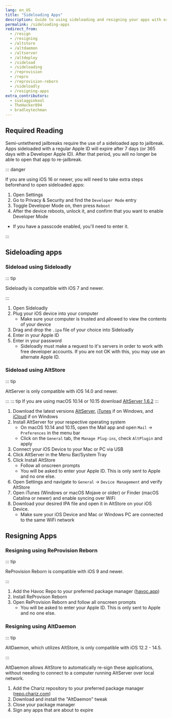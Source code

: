 ```yaml
---
lang: en_US
title: "Sideloading Apps"
description: Guide to using sideloading and resigning your apps with or without a computer
permalink: /sideloading-apps
redirect_from:
  - /resign
  - /resigning
  - /altstore
  - /altdaemon
  - /altserver
  - /altdeploy
  - /sideload
  - /sideloading
  - /reprovision
  - /repro
  - /reprovision-reborn
  - /sideloadly
  - /resigning-apps
extra_contributors:
  - ssalagginkool
  - TheHacker894
  - bradleytechman
---
```


## Required Reading

Semi-untethered jailbreaks require the use of a sideloaded app to jailbreak. Apps sideloaded with a regular Apple ID will expire after 7 days (or 365 days with a Developer Apple ID). After that period, you will no longer be able to open that app to re-jailbreak.

::: danger

If you are using iOS 16 or newer, you will need to take extra steps beforehand to open sideloaded apps:

1. Open Settings
2. Go to Privacy & Security and find the `Developer Mode` entry
3. Toggle Developer Mode on, then press `Reboot`
4. After the device reboots, unlock it, and confirm that you want to enable Developer Mode
  - If you have a passcode enabled, you'll need to enter it.

:::

## Sideloading apps

### Sideload using Sideloadly

::: tip

Sideloadly is compatible with iOS 7 and newer.

:::

1. Open Sideloadly
2. Plug your iOS device into your computer
   - Make sure your computer is trusted and allowed to view the contents of your device
3. Drag and drop the `.ipa` file of your choice into Sideloadly
4. Enter in your Apple ID
5. Enter in your password
    - Sideloadly must make a request to it's servers in order to work with free developer accounts. If you are not OK with this, you may use an alternate Apple ID.

### Sideload using AltStore

::: tip

AltServer is only compatible with iOS 14.0 and newer.

:::
::: tip
If you are using macOS 10.14 or 10.15 download [AltServer 1.6.2](https://f000.backblazeb2.com/file/altstore/altserver/1_6_2.zip)
:::

1. Download the latest versions [AltServer](http://altstore.io/), [iTunes](https://www.apple.com/itunes/download/win32) if on Windows, and [iCloud](https://secure-appldnld.apple.com/windows/061-91601-20200323-974a39d0-41fc-4761-b571-318b7d9205ed/iCloudSetup.exe) if on Windows
2. Install AltServer for your respective operating system
    - On macOS 10.14 and 10.15, open the Mail app and open `Mail` -> `Preferences` in the menu bar 
    - Click on the `General` tab, the `Manage Plug-ins`, check `AltPlugin` and apply
3. Connect your iOS Device to your Mac or PC via USB
4. Click AltServer in the Menu Bar/System Tray
5. Click Install AltStore
    - Follow all onscreen prompts
    - You will be asked to enter your Apple ID. This is only sent to Apple and no one else.
6. Open Settings and navigate to `General` -> `Device Management` and verify AltStore
7. Open iTunes (Windows or macOS Mojave or older) or Finder (macOS Catalina or newer) and enable syncing over WiFi
8. Download your desired IPA file and open it in AltStore on your iOS Device.
    - Make sure your iOS Device and Mac or Windows PC are connected to the same WiFi network

## Resigning Apps

### Resigning using ReProvision Reborn

::: tip

ReProvision Reborn is compatible with iOS 9 and newer.

:::

1. Add the Havoc Repo to your preferred package manager ([havoc.app](https://havoc.app/))
2. Install ReProvison Reborn
3. Open ReProvision Reborn and follow all onscreen prompts
    - You will be asked to enter your Apple ID. This is only sent to Apple and no one else.

### Resigning using AltDaemon

::: tip

AltDaemon, which utilizes AltStore, is only compatible with iOS 12.2 - 14.5.

:::

AltDaemon allows AltStore to automatically re-sign these applications, without needing to connect to a computer running AltServer over local network.

1. Add the Chariz repository to your preferred package manager ([repo.chariz.com](https://repo.chariz.com/))
2. Download and install the "AltDaemon" tweak
3. Close your package manager
4. Sign any apps that are about to expire
